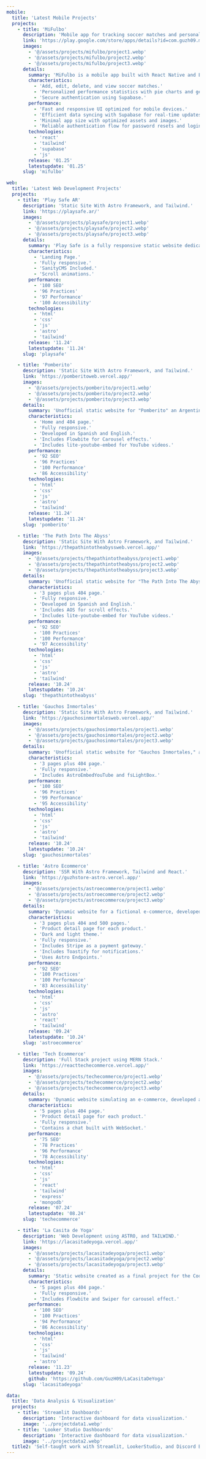 ```yaml
---
mobile:
  title: 'Latest Mobile Projects'
  projects:
    - title: 'MiFulbo'
      description: 'Mobile app for tracking soccer matches and personal performance statistics.'
      link: 'https://play.google.com/store/apps/details?id=com.guzh09.mifulbov2'
      images:
        - '@/assets/projects/mifulbo/project1.webp'
        - '@/assets/projects/mifulbo/project2.webp'
        - '@/assets/projects/mifulbo/project3.webp'
      details:
        summary: 'MiFulbo is a mobile app built with React Native and Expo that enables users to log and analyze their soccer matches and performance through a visually appealing and intuitive interface. It features personalized statistics with interactive charts, match management tools, and secure user authentication.'
        characteristics:
          - 'Add, edit, delete, and view soccer matches.'
          - 'Personalized performance statistics with pie charts and general stats.'
          - 'Secure authentication using Supabase.'
        performance:
          - 'Fast and responsive UI optimized for mobile devices.'
          - 'Efficient data syncing with Supabase for real-time updates.'
          - 'Minimal app size with optimized assets and images.'
          - 'Reliable authentication flow for password resets and login.'
        technologies:
          - 'react'
          - 'tailwind'
          - 'supabase'
          - 'js'
        release: '01.25'
        latestupdate: '01.25'
      slug: 'mifulbo'

web:
  title: 'Latest Web Development Projects'
  projects:
    - title: 'Play Safe AR'
      description: 'Static Site With Astro Framework, and Tailwind.'
      link: 'https://playsafe.ar/'
      images:
        - '@/assets/projects/playsafe/project1.webp'
        - '@/assets/projects/playsafe/project2.webp'
        - '@/assets/projects/playsafe/project3.webp'
      details:
        summary: 'Play Safe is a fully responsive static website dedicated to sports care, injury prevention, performance improvement, and quality products for athletes. Built with HTML, JavaScript, and Tailwind CSS, it is seamlessly integrated with Sanity CMS to allow effortless content management. The site leverages Webhooks and GitHub Actions to automatically trigger rebuilds whenever content is updated in Sanity CMS, ensuring that changes are reflected in real time.'
        characteristics:
          - 'Landing Page.'
          - 'Fully responsive.'
          - 'SanityCMS Included.'
          - 'Scroll animations.'
        performance:
          - '100 SEO'
          - '96 Practices'
          - '97 Performance'
          - '100 Accessibility'
        technologies:
          - 'html'
          - 'css'
          - 'js'
          - 'astro'
          - 'tailwind'
        release: '11.24'
        latestupdate: '11.24'
      slug: 'playsafe'

    - title: 'Pomberito'
      description: 'Static Site With Astro Framework, and Tailwind.'
      link: 'https://pomberitoweb.vercel.app/'
      images:
        - '@/assets/projects/pomberito/project1.webp'
        - '@/assets/projects/pomberito/project2.webp'
        - '@/assets/projects/pomberito/project3.webp'
      details:
        summary: 'Unofficial static website for "Pomberito" an Argentine indie video game developed by Lara The Pitbull. Made with HTML, JavaScript, and Tailwind. It is fully responsive and includes YouTube embeds, and a Carousel without affecting performance. All elements were designed to resemble the game UI.'
        characteristics:
          - 'Home and 404 page.'
          - 'Fully responsive.'
          - 'Developed in Spanish and English.'
          - 'Includes Flowbite for Carousel effects.'
          - 'Includes lite-youtube-embed for YouTube videos.'
        performance:
          - '92 SEO'
          - '96 Practices'
          - '100 Performance'
          - '86 Accessibility'
        technologies:
          - 'html'
          - 'css'
          - 'js'
          - 'astro'
          - 'tailwind'
        release: '11.24'
        latestupdate: '11.24'
      slug: 'pomberito'

    - title: 'The Path Into The Abyss'
      description: 'Static Site With Astro Framework, and Tailwind.'
      link: 'https://thepathintotheabyssweb.vercel.app/'
      images:
        - '@/assets/projects/thepathintotheabyss/project1.webp'
        - '@/assets/projects/thepathintotheabyss/project2.webp'
        - '@/assets/projects/thepathintotheabyss/project3.webp'
      details:
        summary: 'Unofficial static website for "The Path Into The Abyss", an Argentine video game in development by Matias Rispau, based on the Argentine movie "The Abyss". Contains a Parallax Effect at the Home page developed purely with CSS. Made with HTML, JavaScript, and Tailwind. It is fully responsive and includes YouTube embeds, without affecting performance.'
        characteristics:
          - '3 pages plus 404 page.'
          - 'Fully responsive.'
          - 'Developed in Spanish and English.'
          - 'Includes AOS for scroll effects.'
          - 'Includes lite-youtube-embed for YouTube videos.'
        performance:
          - '92 SEO'
          - '100 Practices'
          - '100 Performance'
          - '97 Accessibility'
        technologies:
          - 'html'
          - 'css'
          - 'js'
          - 'astro'
          - 'tailwind'
        release: '10.24'
        latestupdate: '10.24'
      slug: 'thepathintotheabyss'

    - title: 'Gauchos Inmortales'
      description: 'Static Site With Astro Framework, and Tailwind.'
      link: 'https://gauchosinmortalesweb.vercel.app/'
      images:
        - '@/assets/projects/gauchosinmortales/project1.webp'
        - '@/assets/projects/gauchosinmortales/project2.webp'
        - '@/assets/projects/gauchosinmortales/project3.webp'
      details:
        summary: 'Unofficial static website for "Gauchos Inmortales," an Argentine video game in development by RealiTeam. Uses HTML, JavaScript, and Tailwind. It is fully responsive, includes YouTube embeds, and a looping video as the background without affecting performance.'
        characteristics:
          - '3 pages plus 404 page.'
          - 'Fully responsive.'
          - 'Includes AstroEmbedYouTube and fsLightBox.'
        performance:
          - '100 SEO'
          - '96 Practices'
          - '99 Performance'
          - '95 Accessibility'
        technologies:
          - 'html'
          - 'css'
          - 'js'
          - 'astro'
          - 'tailwind'
        release: '10.24'
        latestupdate: '10.24'
      slug: 'gauchosinmortales'

    - title: 'Astro Ecommerce'
      description: 'SSR With Astro Framework, Tailwind and React.'
      link: 'https://guzhstore-astro.vercel.app/'
      images:
        - '@/assets/projects/astroecommerce/project1.webp'
        - '@/assets/projects/astroecommerce/project2.webp'
        - '@/assets/projects/astroecommerce/project3.webp'
      details:
        summary: 'Dynamic website for a fictional e-commerce, developed to integrate concepts from the Astro "storefront" e-commerce template. Uses Server-Side Rendering (SSR), includes endpoints to manage payments with Stripe, and uses astro:actions to fetch data. React is used for all dynamic components.'
        characteristics:
          - '3 pages plus 404 and 500 pages.'
          - 'Product detail page for each product.'
          - 'Dark and light theme.'
          - 'Fully responsive.'
          - 'Includes Stripe as a payment gateway.'
          - 'Includes Toastify for notifications.'
          - 'Uses Astro Endpoints.'
        performance:
          - '92 SEO'
          - '100 Practices'
          - '100 Performance'
          - '83 Accessibility'
        technologies:
          - 'html'
          - 'css'
          - 'js'
          - 'astro'
          - 'react'
          - 'tailwind'
        release: '09.24'
        latestupdate: '10.24'
      slug: 'astroecommerce'

    - title: 'Tech Ecommerce'
      description: 'Full Stack project using MERN Stack.'
      link: 'https://reacttechecommerce.vercel.app/'
      images:
        - '@/assets/projects/techecommerce/project1.webp'
        - '@/assets/projects/techecommerce/project2.webp'
        - '@/assets/projects/techecommerce/project3.webp'
      details:
        summary: 'Dynamic website simulating an e-commerce, developed as a final project for the Coderhouse React course. Initially built using only a Firebase database. Later, it was repurposed as a frontend for the final project in the Coderhouse Backend Programming course, integrated into a monorepo with a backend developed with Express, using MongoDB as the database.'
        characteristics:
          - '5 pages plus 404 page.'
          - 'Product detail page for each product.'
          - 'Fully responsive.'
          - 'Contains a chat built with WebSocket.'
        performance:
          - '75 SEO'
          - '78 Practices'
          - '96 Performance'
          - '78 Accessibility'
        technologies:
          - 'html'
          - 'css'
          - 'js'
          - 'react'
          - 'tailwind'
          - 'express'
          - 'mongodb'
        release: '07.24'
        latestupdate: '08.24'
      slug: 'techecommerce'

    - title: 'La Casita de Yoga'
      description: 'Web Development using ASTRO, and TAILWIND.'
      link: 'https://lacasitadeyoga.vercel.app/'
      images:
        - '@/assets/projects/lacasitadeyoga/project1.webp'
        - '@/assets/projects/lacasitadeyoga/project2.webp'
        - '@/assets/projects/lacasitadeyoga/project3.webp'
      details:
        summary: 'Static website created as a final project for the Coderhouse Web Development course. Initially developed using HTML, CSS, JavaScript, and SASS, then migrated to Astro with Tailwind.'
        characteristics:
          - '5 pages plus 404 page.'
          - 'Fully responsive.'
          - 'Includes Flowbite and Swiper for carousel effect.'
        performance:
          - '100 SEO'
          - '100 Practices'
          - '94 Performance'
          - '86 Accessibility'
        technologies:
          - 'html'
          - 'css'
          - 'js'
          - 'tailwind'
          - 'astro'
        release: '11.23'
        latestupdate: '09.24'
        github: 'https://github.com/GuzH09/LaCasitaDeYoga'
      slug: 'lacasitadeyoga'

data:
  title: 'Data Analysis & Visualization'
  projects:
    - title: 'Streamlit Dashboards'
      description: 'Interactive dashboard for data visualization.'
      image: '../projectdata1.webp'
    - title: 'Looker Studio Dashboards'
      description: 'Interactive dashboard for data visualization.'
      image: '../projectdata2.webp'
  title2: 'Self-taught work with Streamlit, LookerStudio, and Discord Bots in Python and Javascript.'
---
```

